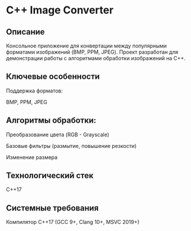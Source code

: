 # C++ Image Converter

## Описание
Консольное приложение для конвертации между популярными форматами изображений (BMP, PPM, JPEG). Проект разработан для демонстрации работы с алгоритмами обработки изображений на C++.

## Ключевые особенности
Поддержка форматов:

BMP, PPM, JPEG

## Алгоритмы обработки:

Преобразование цвета (RGB - Grayscale)

Базовые фильтры (размытие, повышение резкости)

Изменение размера 

## Технологический стек
C++17

## Системные требования
Компилятор C++17 (GCC 9+, Clang 10+, MSVC 2019+)
